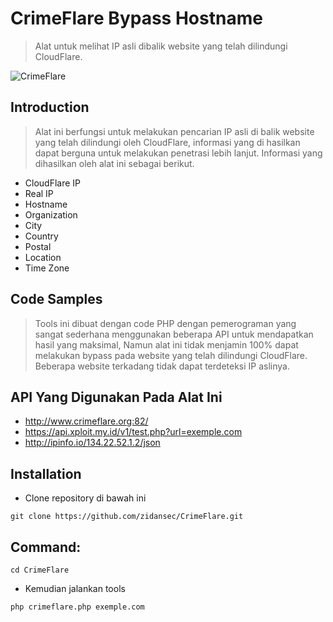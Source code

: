 # CrimeFlare Bypass Hostname

> Alat untuk melihat IP asli dibalik website yang telah dilindungi CloudFlare.

![CrimeFlare](https://api.xploit.my.id/v1/CrimeFlareV1.1.png)

## Introduction

> Alat ini berfungsi untuk melakukan pencarian IP asli di balik website yang telah dilindungi oleh CloudFlare, informasi yang di hasilkan dapat berguna untuk melakukan penetrasi lebih lanjut. Informasi yang dihasilkan oleh alat ini sebagai berikut.

- CloudFlare IP
- Real IP
- Hostname
- Organization
- City
- Country
- Postal
- Location
- Time Zone

## Code Samples

> Tools ini dibuat dengan code PHP dengan pemerograman yang sangat sederhana menggunakan beberapa API untuk mendapatkan hasil yang maksimal, Namun alat ini tidak menjamin 100% dapat melakukan bypass pada website yang telah dilindungi CloudFlare. Beberapa website terkadang tidak dapat terdeteksi IP aslinya.

## API Yang Digunakan Pada Alat Ini

- http://www.crimeflare.org:82/
- https://api.xploit.my.id/v1/test.php?url=exemple.com
- http://ipinfo.io/134.22.52.1.2/json

## Installation

- Clone repository di bawah ini

```
git clone https://github.com/zidansec/CrimeFlare.git
```

## Command:

```
cd CrimeFlare
```

- Kemudian jalankan tools

```
php crimeflare.php exemple.com
```
